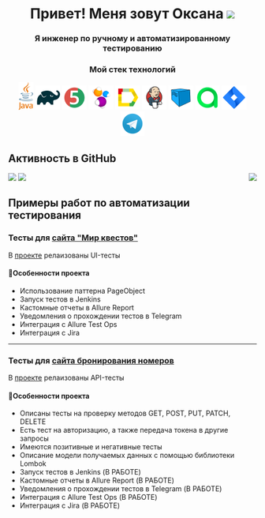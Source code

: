 <h1 align="center">Привет! Меня зовут Оксана
<img src="https://github.com/blackcater/blackcater/raw/main/images/Hi.gif" height="32"/></h1>
<h3 align="center">Я инженер по ручному и автоматизированному тестированию</h3>

<h3 align="center">Мой стек технологий</h3>
<p align="center">
	<a href="https://www.java.com/""><img title="Java" src="https://github.com/OksanaLevi/OksanaLevi/blob/main/logo/java.svg" width="30px href='https://mir-kvestov.ru'"/></a>
	<a href="https://gradle.org/"><img title="Gradle" src="https://github.com/OksanaLevi/OksanaLevi/blob/main/logo/Gradle.svg" width="50px"/></a>
	<a href="https://junit.org/junit5/"><img title="JUnit5" src="https://github.com/OksanaLevi/OksanaLevi/blob/main/logo/JUnit5.svg" width="50px"/></a>
	<a href="https://selenide.org/"><img title="Selenide" src="https://github.com/OksanaLevi/OksanaLevi/blob/main/logo/Selenide.svg" width="50px"/></a>
	<a href="https://github.com/allure-framework"><img title="Allure_Report" src="https://github.com/OksanaLevi/OksanaLevi/blob/main/logo/Allure_Report.svg" width="50px"/></a>
	<a href="https://www.jenkins.io/"><img title="Jenkins" src="https://github.com/OksanaLevi/OksanaLevi/blob/main/logo/Jenkins.svg" width="50px"/></a>
	<a href="https://aerokube.com/selenoid/"><img title="Selenoid" src="https://github.com/OksanaLevi/OksanaLevi/blob/main/logo/Selenoid.svg" width="50px"/></a>
	<a href="https://qameta.io/"><img title="Allure Test Ops" src="https://github.com/OksanaLevi/OksanaLevi/blob/main/logo/AllureTestOps.svg" width="50px"/></a>
	<a href="https://www.atlassian.com/ru/software/jira"><img title="Jira" src="https://github.com/OksanaLevi/OksanaLevi/blob/main/logo/Jira.svg" width="50px"/></a>
	<a href="https://web.telegram.org/"><img title="Telegram" src="https://github.com/OksanaLevi/OksanaLevi/blob/main/logo/Telegram.svg" width="50px"/></a>	
</p>


<h2>Активность в GitHub</h2>

<a href="#"><img src="https://github-readme-stats.vercel.app/api?username=OksanaLevi"/></a>
<a href="#"><img src="https://github-profile-summary-cards.vercel.app/api/cards/repos-per-language?username=OksanaLevi&theme=nord_bright"/></a>
<img align="right" src="https://komarev.com/ghpvc/?username=OksanaLevi&color=003140">

<h2>Примеры работ по автоматизации тестирования</h2>
<h3>Тесты для <a href='https://mir-kvestov.ru'>сайта "Мир квестов"</a></h3>
<p>В <a href='https://github.com/OksanaLevi/Autotests-for-the-MirKvestov-website'>проекте</a> релаизованы UI-тесты</p>

<h4>📖Особенности проекта</h4>
<ul>
	<li>Использование паттерна PageObject</li>
	<li>Запуск тестов в Jenkins</li>
	<li>Кастомные отчеты в Allure Report</li>
	<li>Уведомления о прохождении тестов в Telegram</li>
	<li>Интеграция с Allure Test Ops</li>
	<li>Интеграция с Jira</li>
</ul>

---

<h3>Тесты для <a href='https://restful-booker.herokuapp.com/apidoc/'>сайта бронирования номеров</a></h3>
<p>В <a href='https://github.com/OksanaLevi/Autotests-for-the-Restful-Booker-website'>проекте</a> релаизованы  API-тесты</p>

<h4>📖Особенности проекта</h4>
<ul>
	<li>Описаны тесты на проверку методов GET, POST, PUT, PATCH, DELETE</li>
	<li>Есть тест на авторизацию, а также передача токена в другие запросы</li>
	<li>Имеются позитивные и негативные тесты</li>
	<li>Описание модели получаемых данных с помощью библиотеки Lombok</li>
	<li>Запуск тестов в Jenkins (В РАБОТЕ)</li> 
	<li>Кастомные отчеты в Allure Report (В РАБОТЕ)</li>
	<li>Уведомления о прохождении тестов в Telegram (В РАБОТЕ)</li>
	<li>Интеграция с Allure Test Ops (В РАБОТЕ)</li>
	<li>Интеграция с Jira (В РАБОТЕ)</li>	
</ul>
